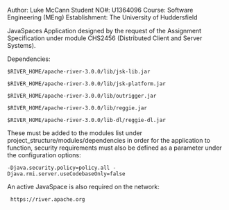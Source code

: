 Author: Luke McCann
Student NO#: U1364096
Course: Software Engineering (MEng)
Establishment: The University of Huddersfield

JavaSpaces Application designed by the request of the Assignment Specification
under module CHS2456 (Distributed Client and Server Systems).

Dependencies:

    $RIVER_HOME/apache-river-3.0.0/lib/jsk-lib.jar
    
    $RIVER_HOME/apache-river-3.0.0/lib/jsk-platform.jar
    
    $RIVER_HOME/apache-river-3.0.0/lib/outrigger.jar
    
    $RIVER_HOME/apache-river-3.0.0/lib/reggie.jar
    
    $RIVER_HOME/apache-river-3.0.0/lib-dl/reggie-dl.jar
    
These must be added to the modules list under project_structure/modules/dependencies
in order for the application to function, security requirements must
also be defined as a parameter under the configuration options:

    -Djava.security.policy=policy.all -Djava.rmi.server.useCodebaseOnly=false
    
An active JavaSpace is also required on the network:
    
     https://river.apache.org